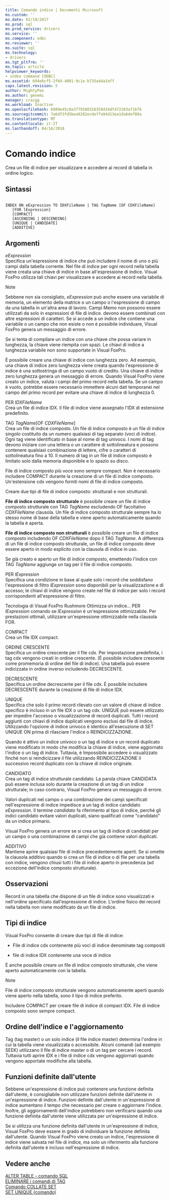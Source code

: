 ```yaml
---
title: Comando indice | Documenti Microsoft
ms.custom: ''
ms.date: 01/19/2017
ms.prod: sql
ms.prod_service: drivers
ms.service: ''
ms.component: odbc
ms.reviewer: ''
ms.suite: sql
ms.technology:
- drivers
ms.tgt_pltfrm: ''
ms.topic: article
helpviewer_keywords:
- index command [ODBC]
ms.assetid: 694e8cf5-2f69-4001-9c1e-b735a4da3aff
caps.latest.revision: 5
author: MightyPen
ms.author: genemi
manager: craigg
ms.workload: Inactive
ms.openlocfilehash: b989e45c8a3779108316358d34df472103a71676
ms.sourcegitcommit: 7a6df3fd5bea9282ecdeffa94d13ea1da6def80a
ms.translationtype: MT
ms.contentlocale: it-IT
ms.lasthandoff: 04/16/2018
---
```

# <a name="index-command"></a>Comando indice
Crea un file di indice per visualizzare e accedere ai record di tabella in ordine logico.  
  
## <a name="syntax"></a>Sintassi  
  
```  
  
INDEX ON eExpression TO IDXFileName | TAG TagName [OF CDXFileName]  
   [FOR lExpression]  
   [COMPACT]  
   [ASCENDING | DESCENDING]  
   [UNIQUE | CANDIDATE]  
   [ADDITIVE]  
```  
  
## <a name="arguments"></a>Argomenti  
 *eExpression*  
 Specifica un'espressione di indice che può includere il nome di uno o più campi dalla tabella corrente. Nel file di indice per ogni record nella tabella viene creata una chiave di indice in base all'espressione di indice. Visual FoxPro utilizza tali chiavi per visualizzare e accedere ai record nella tabella.  
  
> [!NOTE]  
>  Sebbene non sia consigliato, *eExpression* può anche essere una variabile di memoria, un elemento della matrice o un campo o l'espressione di campo da una tabella in un'altra area di lavoro. Campi Memo non possono essere utilizzati da solo in espressioni di file di indice. devono essere combinati con altre espressioni di caratteri. Se si accede a un indice che contiene una variabile o un campo che non esiste o non è possibile individuare, Visual FoxPro genera un messaggio di errore.  
  
 Se si tenta di compilare un indice con una chiave che possa variare in lunghezza, la chiave viene riempita con spazi. Le chiavi di indice a lunghezza variabile non sono supportate in Visual FoxPro.  
  
 È possibile creare una chiave di indice con lunghezza zero. Ad esempio, una chiave di indice zero lunghezza viene creata quando l'espressione di indice è una sottostringa di un campo vuoto di credito. Una chiave di indice zero lunghezza genera un messaggio di errore. Quando Visual FoxPro viene creato un indice, valuta i campi del primo record nella tabella. Se un campo è vuoto, potrebbe essere necessario immettere alcuni dati temporanei nel campo del primo record per evitare una chiave di indice di lunghezza 0.  
  
 PER *IDXFileName*  
 Crea un file di indice IDX. Il file di indice viene assegnato l'IDX di estensione predefinito.  
  
 TAG *TagName*[OF *CDXFileName*]  
 Crea un file di indice composto. Un file di indice composto è un file di indice singolo costituito da un numero qualsiasi di tag separato (voci di indice). Ogni tag viene identificato in base al nome di tag univoco. I nomi di tag devono iniziare con una lettera o un carattere di sottolineatura e possono contenere qualsiasi combinazione di lettere, cifre o caratteri di sottolineatura fino a 10. Il numero di tag in un file di indice composto è limitato solo dalla memoria disponibile e lo spazio su disco.  
  
 File di indice composto più voce sono sempre compact. Non è necessario includere COMPACT durante la creazione di un file di indice composto. Un'estensione cdx vengono forniti nomi di file di indice composto.  
  
 Creare due tipi di file di indice composto: strutturali e non strutturali.  
  
 **File di indice composto strutturale** è possibile creare un file di indice composto strutturale con TAG *TagName* escludendo OF facoltativo *CDXFileName* clausola. Un file di indice composto strutturale sempre ha lo stesso nome di base della tabella e viene aperto automaticamente quando la tabella è aperta.  
  
 **File di indice composto non strutturali** è possibile creare un file di indice composto includendo OF *CDXFileName* dopo il TAG *TagName*. A differenza di un file di indice composto strutturale, un file di indice composto deve essere aperto in modo esplicito con la clausola di indice in uso.  
  
 Se già creato e aperto un file di indice composto, emettendo l'indice con TAG *TagName* aggiunge un tag per il file di indice composto.  
  
 PER *lExpression*  
 Specifica una condizione in base al quale solo i record che soddisfano l'espressione di filtro *lExpression* sono disponibili per la visualizzazione e di accesso; le chiavi di indice vengono create nel file di indice per solo i record corrispondenti all'espressione di filtro.  
  
 Tecnologia di Visual FoxPro Rushmore Ottimizza un indice... PER *lExpression* comando se *lExpression* è un'espressione ottimizzabile. Per prestazioni ottimali, utilizzare un'espressione ottimizzabile nella clausola FOR.  
  
 COMPACT  
 Crea un file IDX compact.  
  
 ORDINE CRESCENTE  
 Specifica un ordine crescente per il file cdx. Per impostazione predefinita, i tag cdx vengono creati in ordine crescente. (È possibile includere crescente come promemoria di ordine del file di indice). Una tabella può essere indicizzata in ordine inverso includendo DECRESCENTE.  
  
 DECRESCENTE  
 Specifica un ordine decrescente per il file cdx. È possibile includere DECRESCENTE durante la creazione di file di indice IDX.  
  
 UNIQUE  
 Specifica che solo il primo record rilevato con un valore di chiave di indice specifico è incluso in un file IDX o un tag cdx. UNIQUE può essere utilizzato per impedire l'accesso o visualizzazione di record duplicati. Tutti i record aggiunti con chiavi di indice duplicati vengono esclusi dal file di indice. Utilizzando l'opzione di indice univoco è identico all'esecuzione di SET UNIQUE ON prima di rilasciare l'indice o REINDICIZZAZIONE.  
  
 Quando è attivo un indice univoco o un tag di indice e un record duplicato viene modificato in modo che modifica la chiave di indice, viene aggiornato l'indice o un tag di indice. Tuttavia, è Impossibile accedere o visualizzato finché non si reindicizzare il file utilizzando REINDICIZZAZIONE il successivo record duplicato con la chiave di indice originale.  
  
 CANDIDATO  
 Crea un tag di indice strutturale candidato. La parola chiave CANDIDATA può essere inclusa solo durante la creazione di un tag di un indice strutturale; in caso contrario, Visual FoxPro genera un messaggio di errore.  
  
 Valori duplicati nel campo o una combinazione dei campi specificati nell'espressione di indice impedisce a un tag di indice candidato *eExpression*. Il termine *candidato* fa riferimento al tipo di indice, perché gli indici candidato evitare valori duplicati, siano qualificati come "candidato" da un indice primario.  
  
 Visual FoxPro genera un errore se si crea un tag di indice di candidati per un campo o una combinazione di campi che già contiene valori duplicati.  
  
 ADDITIVO  
 Mantiene aprire qualsiasi file di indice precedentemente aperti. Se si omette la clausola additivo quando si crea un file di indice o di file per una tabella con indice, vengono chiusi tutti i file di indice aperto in precedenza (ad eccezione dell'indice composto strutturale).  
  
## <a name="remarks"></a>Osservazioni  
 Record in una tabella che dispone di un file di indice sono visualizzati e nell'ordine specificato dall'espressione di indice. L'ordine fisico dei record nella tabella non viene modificato da un file di indice.  
  
## <a name="index-types"></a>Tipi di indice  
 Visual FoxPro consente di creare due tipi di file di indice:  
  
-   File di indice cdx contenente più voci di indice denominate tag compositi  
  
-   file di indice IDX contenente una voce di indice  
  
 È anche possibile creare un file di indice composto strutturale, che viene aperto automaticamente con la tabella.  
  
> [!NOTE]  
>  File di indice composto strutturale vengono automaticamente aperti quando viene aperto nella tabella, sono il tipo di indice preferito.  
  
 Includere COMPACT per creare file di indice di compact IDX. File di indice composto sono sempre compact.  
  
## <a name="index-order-and-updating"></a>Ordine dell'indice e l'aggiornamento  
 Tag (tag master) o un solo indice (il file indice master) determina l'ordine in cui la tabella viene visualizzata o accessibile. Alcuni comandi (ad esempio SEEK) utilizzano il file di indice master o di un tag per cercare i record. Tuttavia tutti aprire IDX e i file di indice cdx vengono aggiornati quando vengono apportate modifiche alla tabella.  
  
## <a name="user-defined-functions"></a>Funzioni definite dall'utente  
 Sebbene un'espressione di indice può contenere una funzione definita dall'utente, è consigliabile non utilizzare funzioni definite dall'utente in un'espressione di indice. Funzioni definite dall'utente in un'espressione di indice aumentano il tempo che necessario per creare o aggiornare l'indice. Inoltre, gli aggiornamenti dell'indice potrebbero non verificarsi quando una funzione definita dall'utente viene utilizzata per un'espressione di indice.  
  
 Se si utilizza una funzione definita dall'utente in un'espressione di indice, Visual FoxPro deve essere in grado di individuare la funzione definita dall'utente. Quando Visual FoxPro viene creato un indice, l'espressione di indice viene salvata nel file di indice, ma solo un riferimento alla funzione definita dall'utente è incluso nell'espressione di indice.  
  
## <a name="see-also"></a>Vedere anche  
 [ALTER TABLE - comando SQL](../../odbc/microsoft/alter-table-sql-command.md)   
 [ELIMINARE i comandi di TAG](../../odbc/microsoft/delete-tag-command.md)   
 [Comando COLLATE SET](../../odbc/microsoft/set-collate-command.md)   
 [SET UNIQUE (comando)](../../odbc/microsoft/set-unique-command.md)
